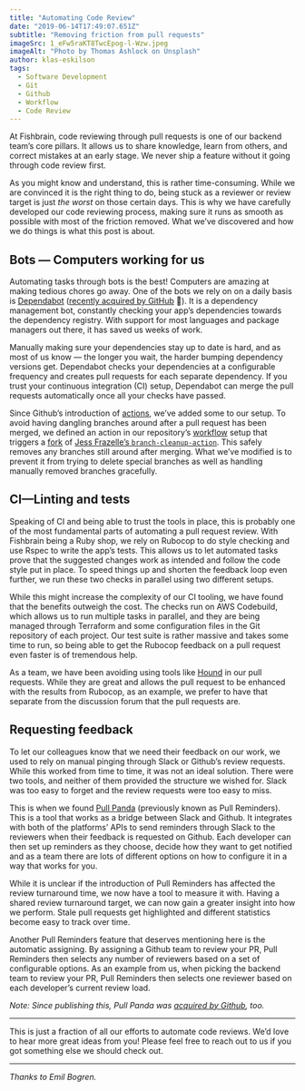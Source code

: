 ```yaml
---
title: "Automating Code Review"
date: "2019-06-14T17:49:07.651Z"
subtitle: "Removing friction from pull requests"
imageSrc: 1_eFw5raKT8TwcEpog-l-Wzw.jpeg
imageAlt: "Photo by Thomas Ashlock on Unsplash"
author: klas-eskilson
tags:
  - Software Development
  - Git
  - Github
  - Workflow
  - Code Review
---
```


At Fishbrain, code reviewing through pull requests is one of our backend team’s core pillars. It allows us to share knowledge, learn from others, and correct mistakes at an early stage. We never ship a feature without it going through code review first.

As you might know and understand, this is rather time-consuming. While we are convinced it is the right thing to do, being stuck as a reviewer or review target is just *the worst* on those certain days. This is why we have carefully developed our code reviewing process, making sure it runs as smooth as possible with most of the friction removed. What we’ve discovered and how we do things is what this post is about.

## Bots — Computers working for us

Automating tasks through bots is the best! Computers are amazing at making tedious chores go away. One of the bots we rely on on a daily basis is [Dependabot](https://dependabot.com/) ([recently acquired by GitHub](https://dependabot.com/blog/hello-github/) 🎉). It is a dependency management bot, constantly checking your app’s dependencies towards the dependency registry. With support for most languages and package managers out there, it has saved us weeks of work.

Manually making sure your dependencies stay up to date is hard, and as most of us know — the longer you wait, the harder bumping dependency versions get. Dependabot checks your dependencies at a configurable frequency and creates pull requests for each separate dependency. If you trust your continuous integration (CI) setup, Dependabot can merge the pull requests automatically once all your checks have passed.

Since Github’s introduction of [actions](https://github.com/features/actions), we’ve added some to our setup. To avoid having dangling branches around after a pull request has been merged, we defined an action in our repository’s [workflow](https://help.github.com/en/articles/creating-a-workflow-with-github-actions) setup that triggers a [fork](https://github.com/fishbrain/branch-cleanup-action) of [Jess Frazelle’s `branch-cleanup-action`](https://github.com/jessfraz/branch-cleanup-action). This safely removes any branches still around after merging. What we’ve modified is to prevent it from trying to delete special branches as well as handling manually removed branches gracefully.

## CI—Linting and tests

Speaking of CI and being able to trust the tools in place, this is probably one of the most fundamental parts of automating a pull request review. With Fishbrain being a Ruby shop, we rely on Rubocop to do style checking and use Rspec to write the app’s tests. This allows us to let automated tasks prove that the suggested changes work as intended and follow the code style put in place. To speed things up and shorten the feedback loop even further, we run these two checks in parallel using two different setups.

While this might increase the complexity of our CI tooling, we have found that the benefits outweigh the cost. The checks run on AWS Codebuild, which allows us to run multiple tasks in parallel, and they are being managed through Terraform and some configuration files in the Git repository of each project. Our test suite is rather massive and takes some time to run, so being able to get the Rubocop feedback on a pull request even faster is of tremendous help.

As a team, we have been avoiding using tools like [Hound](https://www.houndci.com/) in our pull requests. While they are great and allows the pull request to be enhanced with the results from Rubocop, as an example, we prefer to have that separate from the discussion forum that the pull requests are.

## Requesting feedback

To let our colleagues know that we need their feedback on our work, we used to rely on manual pinging through Slack or Github’s review requests. While this worked from time to time, it was not an ideal solution. There were two tools, and neither of them provided the structure we wished for. Slack was too easy to forget and the review requests were too easy to miss.

This is when we found [Pull Panda](https://pullreminders.com/) (previously known as Pull Reminders). This is a tool that works as a bridge between Slack and Github. It integrates with both of the platforms’ APIs to send reminders through Slack to the reviewers when their feedback is requested on Github. Each developer can then set up reminders as they choose, decide how they want to get notified and as a team there are lots of different options on how to configure it in a way that works for you.

While it is unclear if the introduction of Pull Reminders has affected the review turnaround time, we now have a tool to measure it with. Having a shared review turnaround target, we can now gain a greater insight into how we perform. Stale pull requests get highlighted and different statistics become easy to track over time.

Another Pull Reminders feature that deserves mentioning here is the automatic assigning. By assigning a Github team to review your PR, Pull Reminders then selects any number of reviewers based on a set of configurable options. As an example from us, when picking the backend team to review your PR, Pull Reminders then selects one reviewer based on each developer’s current review load.

*Note: Since publishing this, Pull Panda was [acquired by Github](https://pullpanda.com/github), too.*

---

This is just a fraction of all our efforts to automate code reviews. We’d love to hear more great ideas from you! Please feel free to reach out to us if you got something else we should check out.

---

*Thanks to Emil Bogren.*
